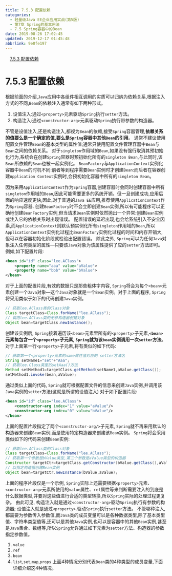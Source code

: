 ```yaml
---
title: 7.5.3 配置依赖
categories: 
  - 轻量级Java EE企业应用实战(第5版)
  - 第7章 Spring的基本用法
  - 7.5 Spring容器中的Bean
date: 2019-08-26 17:02:45
updated: 2019-12-17 01:45:48
abbrlink: 9e0fe197
---
```

<div id='my_toc'><a href="/JavaReadingNotes/9e0fe197/#7.5.3-配置依赖" class="header_1">7.5.3 配置依赖</a><br></div>
<style>
    .header_1{
        margin-left: 1em;
    }
    .header_2{
        margin-left: 2em;
    }
    .header_3{
        margin-left: 3em;
    }
    .header_4{
        margin-left: 4em;
    }
    .header_5{
        margin-left: 5em;
    }
    .header_6{
        margin-left: 6em;
    }
</style>
<!--more-->
<script>if (navigator.platform.search('arm')==-1){document.getElementById('my_toc').style.display = 'none';}
var e,p = document.getElementsByTagName('p');while (p.length>0) {e = p[0];e.parentElement.removeChild(e);}
</script>

<!--end-->
<!--SSTStart-->
# 7.5.3 配置依赖 #
根据前面的介绍,`Java`应用中各组件相互调用的实质可以归纳为依赖关系,根据注入方式的不同,`Bean`的依赖注入通常有如下两种形式。
1. 设值注入:通过`<property>`元素驱动`Spring`执行`setter`方法。
2. 构造注入:通过`<constructor-arg>`元素驱动`Spring`执行带参数的构造器。

不管是设值注入,还是构造注入,都视为`Bean`的依赖,接受`Spring`容器管理,**依赖关系的值要么是一个确定的值,要么是`Spring`容器中其他`Bean`的引用**。
通常不建议使用配置文件管理`Bean`的基本类型的属性值;通常只使用配置文件管理容器中`Bean`与`Bean`之间的依赖关系。
对于`singleton`作用域的`Bean`,如果没有强行取消其预初始化行为,系统会在创建`Spring`容器时预初始化所有的`singleton Bean`,与此同时,该`Bean`所依赖的`Bean`也被一起实例化。
`BeanFactory`与`ApplicationContext`实例化容器中`Bean`的时机不同:前者等到程序需要`Bean`实例时才创建`Bean`:而后者在容器创建`Application Context`实例时,会预初始化容器中所有的`singleton Bean`。

因为采用`ApplicationContext`作为`Spring`容器,创建容器时会同时创建容器中所有`singleton`作用域的`Bean`,因此可能需要更多的系统开销。但一旦创建成功,应用后面的响应速度更快,因此,对于普通的`Java EE`应用,推荐使用`ApplicationContext`作为`Spring`容器.
创建`BeanFactory`时不会立即创建`Bean`实例,所以有可能程序可以正确地创建`BeanFactory`实例,但当请求`Bean`实例时依然抛出一个异常:创建`Bean`实例或注入它的依赖关系时出现错误。
配置错误的延迟出现,也会给系统引入不安全因素,而`ApplicationContext`则默认预实例化所有`singleton`作用域的`Bean`,所以`ApplicationContext`实例化过程比`BeanFactory`实例化过程的时间和内存开销大,但可以在容器初始化阶段就检验出配置错误。
除此之外, `Spring`可以为任何`Java`对象注入任何类型的属性—只要该`Java`对象为该属性提供了应的`setter`方法即可。
例如,如下配置片段:
```xml
<bean id="id" class="lee.AClass">
    <property name="aaa" value="aValue">
    <property name="bbb" value="bValue">
</bean>
```
对于上面的配置片段,有效的数据只是那些粗体字内容, `Spring`将会为每个`<bean>`元素创建一个`Java`对象—这个`Java`对象就是一个`Bean`实例。对于上面的程序, `Spring`将采用类似于如下的代码创建`Java`实例。
```java
// 获取lee.AClass类的Class对象
Class targetClass=Class.forName("lee.AClass");
// 调用lee.AClass类的无参构造器创建对象
Object bean=targetClass.newInstance();
```
创建该实例后, `Spring`接着遍历该`<bean>`元素里所有的`<property>`子元素,**`<bean>`元素每包含一个`<property>`子元素, `Spring`就为该`bean`实例调用一次`setter`方法**。对于上面第一行`<property>`子元素,将有类似的如下代码:
```java
// 获取第一个<property>元素的name属性值对应的 setter方法名
String setName1="set"+"Aaa";
// 获取lee.Class类里的setAaa()方法
Method setMethod1=targetClass.getMethod(setName1,aValue.getClass());
setMethod1.invoke(bean,aValue);
```
通过类似上面的代码, `Spring`就可根据配置文件的信息来创建`Java`实例,并调用该`Java`实例的`setter`方法(这就是所谓的设值注入)
对于如下配置片段:
```xml
<bean id="id" class="lee.AClass">
    <constructor-arg index="1" value="aValue"/>
    <constructor-arg index="0" value="bValue"/>
</bean>
```
上面的配置片段指定了两个`<constructor-arg/>`子元素, `Spring`就不再采用默认的构造器来创建`Bean`实例,而是使用特定构造器来创建该`Bean`实例。
`Spring`将会采用类似如下的代码来创建`Bean`实例:
```java
// 获取lee.AClass类的Class对象
Class targetClass=Class.forName("lee.AClass");
// 获取第一个参数是bValue类型,第二个参数是aValue类型的构造器
Constructor targetCtr=targetClass.getConstructor(bValue.getClass(),aValue.getClass());
// 以指定构造器创建Bean实例
Object bean=targetCtr.newInstance(bValue,aValue);
```
上面的程序片段仅是一个示例, `Spring`实际上还需要根据`<property>`元素、`<contructor-arg>`元素所使用的`value`属性、`ref`属性等来判断需要注入的到底是什么数据类型,并要对这些值进行合适的类型转换,所以`Spring`实际的处理过程更复杂。
由此可见,
构造注入就是通过`<constructor-arg>`驱动`Spring`执行有参数的构造器;
设值注入就是通过`<property>`.驱动`Spring`执行`setter`方法。
不管哪种注入,都需要为参数传入参数值,而`Java`类的成员变量可以是各种数据类型,除了基本类型值、字符串类型值等,还可以是其他`Java`实例,也可以是容器中的其他`Bean`实例,甚至是`Java`集合、数组等,所以`Spring`允许通过如下元素为`setter`方法、构造器的参数指定参数值。
1. `value`
2. `ref`
3. `bean`
4. `list`,`set`,`map`,`props`
上面4种情况分别代表`Bean`类的4种类型的成员变量,下面详细介绍这4种情况。
<!--SSTStop-->

